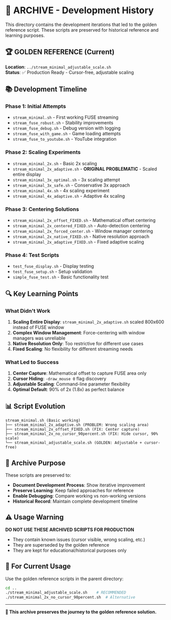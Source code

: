 # 📁 ARCHIVE - Development History

This directory contains the development iterations that led to the golden reference script. These scripts are preserved for historical reference and learning purposes.

## 🏆 **GOLDEN REFERENCE (Current)**
**Location**: `../stream_minimal_adjustable_scale.sh`  
**Status**: ✅ Production Ready - Cursor-free, adjustable scaling

## 📚 **Development Timeline**

### **Phase 1: Initial Attempts**
- `stream_minimal.sh` - First working FUSE streaming
- `stream_fuse_robust.sh` - Stability improvements
- `stream_fuse_debug.sh` - Debug version with logging
- `stream_fuse_with_game.sh` - Game loading attempts
- `stream_fuse_to_youtube.sh` - YouTube integration

### **Phase 2: Scaling Experiments**
- `stream_minimal_2x.sh` - Basic 2x scaling
- `stream_minimal_2x_adaptive.sh` - **ORIGINAL PROBLEMATIC** - Scaled entire display
- `stream_minimal_3x_optimal.sh` - 3x scaling attempt
- `stream_minimal_3x_safe.sh` - Conservative 3x approach
- `stream_minimal_4x.sh` - 4x scaling experiment
- `stream_minimal_4x_adaptive.sh` - Adaptive 4x scaling

### **Phase 3: Centering Solutions**
- `stream_minimal_2x_offset_FIXED.sh` - Mathematical offset centering
- `stream_minimal_2x_centered_FIXED.sh` - Auto-detection centering
- `stream_minimal_2x_forced_center.sh` - Window manager centering
- `stream_minimal_2x_native_FIXED.sh` - Native resolution approach
- `stream_minimal_2x_adaptive_FIXED.sh` - Fixed adaptive scaling

### **Phase 4: Test Scripts**
- `test_fuse_display.sh` - Display testing
- `test_fuse_setup.sh` - Setup validation
- `simple_fuse_test.sh` - Basic functionality test

## 🔍 **Key Learning Points**

### **What Didn't Work**
1. **Scaling Entire Display**: `stream_minimal_2x_adaptive.sh` scaled 800x600 instead of FUSE window
2. **Complex Window Management**: Force-centering with window managers was unreliable
3. **Native Resolution Only**: Too restrictive for different use cases
4. **Fixed Scaling**: No flexibility for different streaming needs

### **What Led to Success**
1. **Center Capture**: Mathematical offset to capture FUSE area only
2. **Cursor Hiding**: `-draw_mouse 0` flag discovery
3. **Adjustable Scaling**: Command-line parameter flexibility
4. **Optimal Default**: 90% of 2x (1.8x) as perfect balance

## 📊 **Script Evolution**

```
stream_minimal.sh (Basic working)
├── stream_minimal_2x_adaptive.sh (PROBLEM: Wrong scaling area)
├── stream_minimal_2x_offset_FIXED.sh (FIX: Center capture)
├── stream_minimal_2x_no_cursor_90percent.sh (FIX: Hide cursor, 90% scale)
└── stream_minimal_adjustable_scale.sh (GOLDEN: Adjustable + cursor-free)
```

## 🎯 **Archive Purpose**

These scripts are preserved to:
- **Document Development Process**: Show iterative improvement
- **Preserve Learning**: Keep failed approaches for reference
- **Enable Debugging**: Compare working vs non-working versions
- **Historical Record**: Maintain complete development timeline

## ⚠️ **Usage Warning**

**DO NOT USE THESE ARCHIVED SCRIPTS FOR PRODUCTION**

- They contain known issues (cursor visible, wrong scaling, etc.)
- They are superseded by the golden reference
- They are kept for educational/historical purposes only

## 🚀 **For Current Usage**

Use the golden reference scripts in the parent directory:
```bash
cd ..
./stream_minimal_adjustable_scale.sh    # RECOMMENDED
./stream_minimal_2x_no_cursor_90percent.sh  # Alternative
```

---

**📁 This archive preserves the journey to the golden reference solution.**
